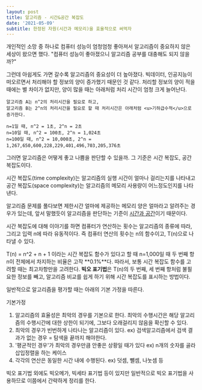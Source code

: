 ```yaml
---
layout: post
title: 알고리즘 - 시간&공간 복잡도
date: '2021-05-09'
subtitle: 한정된 자원(시간과 메모리)을 효율적으로 써먹자
---
```


개인적인 소망 중 하나로 컴퓨터 성능이 엄청엄청 좋아져서 알고리즘이 중요하지 않은 세상이 왔으면 했다.
"컴퓨터 성능이 좋아졌으니 알고리즘 공부를 대충해도 되지 않을까?"

그런데 아쉽게도 가면 갈수록 알고리즘의 중요성이 더 높아졌다.
빅데이터, 인공지능이 떠오르면서 처리해야 할 정보의 양이 증가했기 때문인 것 같다.
처리할 정보의 양이 적을 때에는 별 차이가 없지만, 양이 많을 때는 아래처럼 처리 시간이 엄청 크게 늘어난다.

```입력 대비 처리시간
알고리즘 A는 n^2의 처리시간을 필요로 하고,
알고리즘 B는 2^n의 처리시간을 필요로 할 때 처리시간은 아래처럼 <u>기하급수적</u>으로 증가한다.

n=1일 때, n^2 = 1초, 2^n = 2초
n=10일 때, n^2 = 100초, 2^n = 1,024초
n=100일 때, n^2 = 10,000초, 2^n = 1,267,650,600,228,229,401,496,703,205,376초
```

그러면 알고리즘은 어떻게 좋고 나쁨을 판단할 수 있을까.
그 기준은 시간 복잡도, 공간 복잡도이다.

시간 복잡도(time complexity)는 알고리즘의 실행 시간이 얼마나 걸리는지를 나타내고
공간 복잡도(space complexity)는 알고리즘의 메모리 사용량이 어느정도인지를 나타낸다.

알고리즘 문제를 풀다보면 제한시간 얼마에 제공하는 메모리 양은 얼마라고 알려주는 경우가 있는데,
앞서 말했듯이 알고리즘을 판단하는 기준이 <u>시간과 공간</u>이기 때문이다.

시간 복잡도에 대해 이야기를 하면 컴퓨터가 연산하는 횟수는 알고리즘의 종류에 따라, 그리고 입력 n에 따라 유동적이다.
즉 컴퓨터 연산의 횟수는 n의 함수이고, T(n)으로 나타낼 수 있다.

T(n) = n^2 + n + 1 이라는 시간 복잡도 함수가 있다고 할 때
n=1,000일 때 두 번째 항 n이 전체에서 차지하는 비율은 고작 **0.1%**다.
따라서, 보통 시간 복잡도 함수를 고려할 때는 최고차항만을 고려한다.
**빅오 표기법**은 T(n)의 두 번째, 세 번째 항처럼 불필요한 정보를 빼고, 알고리즘 비교를 쉽게 하기 위해 시간 복잡도를 표시하는 방법이다.


일반적으로 알고리즘을 평가할 때는 아래의 기본 가정을 따른다.

기본가정
1. 알고리즘의 효율성은 최악의 경우를 기본으로 한다.
    최악의 수행시간은 해당 알고리즘의 수행시간에 대한 상한이 되기에, 그보다 오래걸리지 않음을 확신할 수 있다.
2. 최악의 경우가 빈번하게 나타나는 알고리즘이 있다.
    ex) 검색알고리즘에서 검색 결과가 없는 경우 = 탐색을 끝까지 해야한다.
3. '평균적인 경우'가 최악의 경우만큼 안좋은 상황일 때가 있다
    ex) n개의 숫자를 골라 삽입정렬을 하는 케이스
4. 각각의 연산은 동일한 시간 내에 수행된다.
    ex) 덧셈, 뺄셈, 나눗셈 등


빅오 표기법 외에도 빅오메가, 빅세타 표기법 등이 있지만 일반적으로 빅오 표기법을 사용하므로 이쯤에서 간략하게 정리를 한다.
